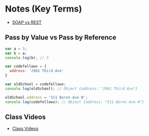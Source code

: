 #  Notes (Key Terms)

- [SOAP vs REST](http://blog.smartbear.com/apis/understanding-soap-and-rest-basics/)

## Pass by Value vs Pass by Reference
``` javascript
var a = 3;    
var b = a;
console.log(b); // 3
```  
``` javascript  
var codefellows = {
  address: '2901 Third Ave'
}

var oldSchool = codefellows;
console.log(oldSchool); // Object {address: "2901 Third Ave"}

oldSchool.address = '511 Boren Ave N';
console.log(codefellows); // Object {address: "511 Boren Ave N"}
```  

## Class Videos
- [Class Videos](https://www.youtube.com/watch?v=IFIv8HzUngw&list=PLVngfM2hsbi8gIVLWmnvSc975LAPYInrA&index=35)
